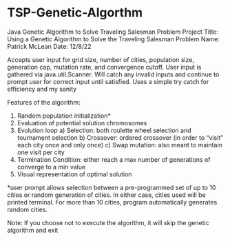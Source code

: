 # TSP-Genetic-Algorthm
Java Genetic Algorithm to Solve Traveling Salesman Problem
Project Title: Using a Genetic Algorithm to Solve the Traveling Salesman Problem
Name: Patrick McLean
Date: 12/8/22

Accepts user input for grid size, number of cities, population size, generation cap, mutation rate, and convergence cutoff. User input is gathered via java.util.Scanner. Will catch any invalid inputs and continue to prompt user for correct input until satisfied. Uses a simple try catch for efficiency and my sanity

Features of the algorithm:

1) Random population initialization*
2) Evaluation of potential solution chromosomes
3) Evolution loop
	a) Selection: both roulette wheel selection and tournament selection
	b) Crossover: ordered crossover (in order to “visit” each city once and only once)
	c) Swap mutation: also meant to maintain one visit per city
4) Termination Condition: either reach a max number of generations of converge to a min value
5) Visual representation of optimal solution

*user prompt allows selection between a pre-programmed set of up to 10 cities or random generation of cities. In either case, cities used will be printed terminal. For more than 10 cities, program automatically generates random cities.

Note: If you choose not to execute the algorithm, it will skip the genetic algorithm and exit
